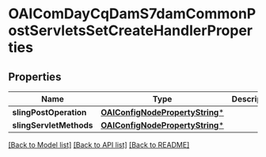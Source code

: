 # OAIComDayCqDamS7damCommonPostServletsSetCreateHandlerProperties

## Properties
Name | Type | Description | Notes
------------ | ------------- | ------------- | -------------
**slingPostOperation** | [**OAIConfigNodePropertyString***](OAIConfigNodePropertyString.md) |  | [optional] 
**slingServletMethods** | [**OAIConfigNodePropertyString***](OAIConfigNodePropertyString.md) |  | [optional] 

[[Back to Model list]](../README.md#documentation-for-models) [[Back to API list]](../README.md#documentation-for-api-endpoints) [[Back to README]](../README.md)


